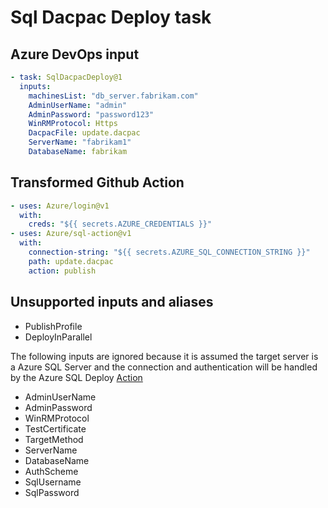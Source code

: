 # Sql Dacpac Deploy task

## Azure DevOps input

```yaml
- task: SqlDacpacDeploy@1
  inputs:
    machinesList: "db_server.fabrikam.com"
    AdminUserName: "admin"
    AdminPassword: "password123"
    WinRMProtocol: Https
    DacpacFile: update.dacpac
    ServerName: "fabrikam1"
    DatabaseName: fabrikam
```

## Transformed Github Action

```yaml
- uses: Azure/login@v1
  with:
    creds: "${{ secrets.AZURE_CREDENTIALS }}"
- uses: Azure/sql-action@v1
  with:
    connection-string: "${{ secrets.AZURE_SQL_CONNECTION_STRING }}"
    path: update.dacpac
    action: publish
```

## Unsupported inputs and aliases
- PublishProfile
- DeployInParallel

The following inputs are ignored because it is assumed the target server is a Azure SQL Server and the connection and authentication will be handled by the Azure SQL Deploy [Action](https://github.com/marketplace/actions/azure-sql-deploy)
- AdminUserName
- AdminPassword
- WinRMProtocol
- TestCertificate
- TargetMethod
- ServerName
- DatabaseName
- AuthScheme
- SqlUsername
- SqlPassword